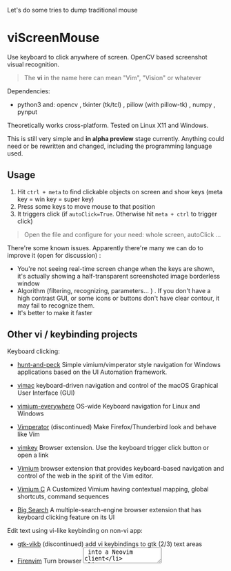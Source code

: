 Let's do some tries to dump traditional mouse

# viScreenMouse

Use keyboard to click anywhere of screen. OpenCV based screenshot visual recognition. 

> The **vi** in the name here can mean "Vim", "Vision" or whatever

Dependencies:

- python3 and: opencv , tkinter (tk/tcl) , pillow (with pillow-tk) , numpy , pynput

Theoretically works cross-platform. Tested on Linux X11 and Windows.

This is still very simple and **in alpha preview** stage currently. Anything could need or be rewritten and changed, including the programming language used.

## Usage

1. Hit `ctrl + meta` to find clickable objects on screen and show keys (meta key = win key = super key)
2. Press some keys to move mouse to that position
3. It triggers click (if `autoClick=True`. Otherwise hit `meta + ctrl` to trigger click)

> Open the file and configure for your need: whole screen, autoClick ...

There're some known issues. Apparently there're many we can do to improve it (open for discussion) :

- You're not seeing real-time screen change when the keys are shown,  it's actually showing a half-transparent screenshoted image borderless window
- Algorithm (filtering, recognizing,  parameters... ) . If you don't have a high contrast GUI, or some icons or buttons don't have clear contour, it may fail to recognize them.
- It's better to make it faster

## Other vi / keybinding projects

Keyboard clicking:

- [hunt-and-peck](https://github.com/zsims/hunt-and-peck) Simple vimium/vimperator style navigation for Windows applications based on the UI Automation framework.
- [vimac](https://github.com/dexterleng/vimac) keyboard-driven navigation and control of the macOS Graphical User Interface (GUI)
- [vimium-everywhere](https://github.com/phil294/vimium-everywhere) OS-wide Keyboard navigation for Linux and Windows

- [Vimperator](https://github.com/vimperator/vimperator-labs) (discontinued) Make Firefox/Thunderbird look and behave like Vim
- [vimkey](https://github.com/Haojen/vimkey) Browser extension. Use the keyboard trigger click button or open a link
- [Vimium](https://github.com/philc/vimium) browser extension that provides keyboard-based navigation and control of the web in the spirit of the Vim editor.
- [Vimium C](https://github.com/gdh1995/vimium-c) A Customized Vimium having contextual mapping, global shortcuts, command sequences
- [Big Search](https://github.com/garywill/BigSearch) A multiple-search-engine browser extension that has keyboard clicking feature on its UI

Edit text using vi-like keybinding on non-vi app:

- [gtk-vikb](https://github.com/polachok/gtk-vikb) (discontinued) add vi keybindings to gtk (2/3) text areas
- [Firenvim](https://github.com/glacambre/firenvim) Turn browser <textarea> into a Neovim client
- [wasavi](https://github.com/akahuku/wasavi) Transforms browser <textarea> into a VI editor
- [emacs-anywhere](https://github.com/zachcurry/emacs-anywhere)
- [Emacs Everywhere](https://github.com/tecosaur/emacs-everywhere)
- [vime](https://github.com/algon-320/vime) Using Vim as an input method editor for X11 applications
- [vim_ahk](https://github.com/rcmdnk/vim_ahk) Based on AutoHotKey
- [tsf-vim](https://github.com/deton/tsf-vim) (discontinued) Windows IME to edit text like vim editor
